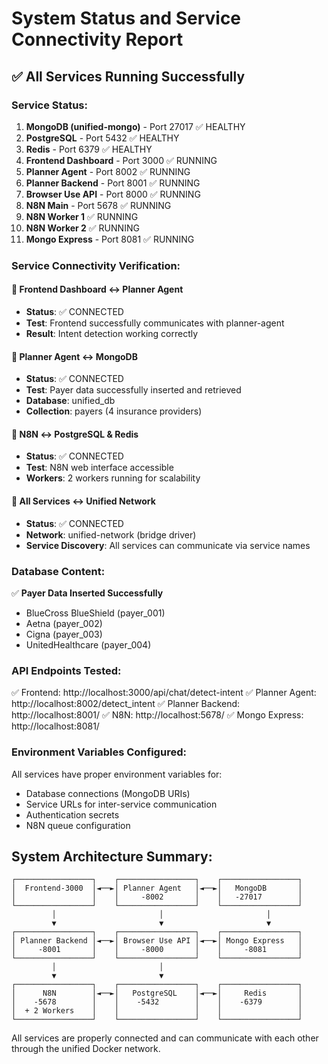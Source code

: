 # System Status and Service Connectivity Report

## ✅ All Services Running Successfully

### Service Status:
1. **MongoDB (unified-mongo)** - Port 27017 ✅ HEALTHY
2. **PostgreSQL** - Port 5432 ✅ HEALTHY  
3. **Redis** - Port 6379 ✅ HEALTHY
4. **Frontend Dashboard** - Port 3000 ✅ RUNNING
5. **Planner Agent** - Port 8002 ✅ RUNNING
6. **Planner Backend** - Port 8001 ✅ RUNNING
7. **Browser Use API** - Port 8000 ✅ RUNNING
8. **N8N Main** - Port 5678 ✅ RUNNING
9. **N8N Worker 1** ✅ RUNNING
10. **N8N Worker 2** ✅ RUNNING
11. **Mongo Express** - Port 8081 ✅ RUNNING

### Service Connectivity Verification:

#### 🔗 Frontend Dashboard ↔ Planner Agent
- **Status**: ✅ CONNECTED
- **Test**: Frontend successfully communicates with planner-agent
- **Result**: Intent detection working correctly

#### 🔗 Planner Agent ↔ MongoDB
- **Status**: ✅ CONNECTED
- **Test**: Payer data successfully inserted and retrieved
- **Database**: unified_db
- **Collection**: payers (4 insurance providers)

#### 🔗 N8N ↔ PostgreSQL & Redis
- **Status**: ✅ CONNECTED
- **Test**: N8N web interface accessible
- **Workers**: 2 workers running for scalability

#### 🔗 All Services ↔ Unified Network
- **Status**: ✅ CONNECTED
- **Network**: unified-network (bridge driver)
- **Service Discovery**: All services can communicate via service names

### Database Content:
✅ **Payer Data Inserted Successfully**
- BlueCross BlueShield (payer_001)
- Aetna (payer_002) 
- Cigna (payer_003)
- UnitedHealthcare (payer_004)

### API Endpoints Tested:
✅ Frontend: http://localhost:3000/api/chat/detect-intent
✅ Planner Agent: http://localhost:8002/detect_intent
✅ Planner Backend: http://localhost:8001/
✅ N8N: http://localhost:5678/
✅ Mongo Express: http://localhost:8081/

### Environment Variables Configured:
All services have proper environment variables for:
- Database connections (MongoDB URIs)
- Service URLs for inter-service communication
- Authentication secrets
- N8N queue configuration

## System Architecture Summary:
```
┌─────────────────┐    ┌─────────────────┐    ┌─────────────────┐
│  Frontend-3000  │◄──►│ Planner Agent   │◄──►│   MongoDB       │
│                 │    │     -8002       │    │   -27017        │
└─────────────────┘    └─────────────────┘    └─────────────────┘
         │                       │                       │
         ▼                       ▼                       ▼
┌─────────────────┐    ┌─────────────────┐    ┌─────────────────┐
│ Planner Backend │◄──►│ Browser Use API │◄──►│ Mongo Express   │
│     -8001       │    │     -8000       │    │     -8081       │
└─────────────────┘    └─────────────────┘    └─────────────────┘
         │                       │
         ▼                       ▼
┌─────────────────┐    ┌─────────────────┐    ┌─────────────────┐
│      N8N        │◄──►│   PostgreSQL    │◄──►│     Redis       │
│    -5678        │    │    -5432        │    │    -6379        │
│  + 2 Workers    │    │                 │    │                 │
└─────────────────┘    └─────────────────┘    └─────────────────┘
```

All services are properly connected and can communicate with each other through the unified Docker network.
